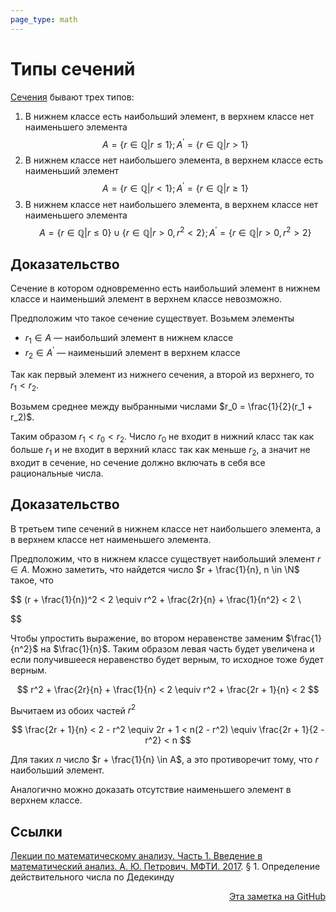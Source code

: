```yaml
---
page_type: math
---
```


# Типы сечений

[Сечения](20221030191856.md) бывают трех типов:

1. В нижнем классе есть наибольший элемент, в верхнем классе нет наименьшего элемента
   $$
   A = \{r \in \mathbb{Q} | r \le 1\}; A^\prime = \{r \in \mathbb{Q} | r > 1\}
   $$
2. В нижнем классе нет наибольшего элемента, в верхнем классе есть наименьший элемент
   $$
   A = \{r \in \mathbb{Q} | r < 1\}; A^\prime = \{r \in \mathbb{Q} | r \ge 1\}
   $$
3. В нижнем классе нет наибольшего элемента, в верхнем классе нет наименьшего элемента
   $$
   A = \{r \in \mathbb{Q} | r \le 0\} \cup \{r \in \mathbb{Q} | r > 0, r^2 < 2 \}; A^\prime = \{r \in \mathbb{Q} | r > 0, r^2 > 2\}
   $$

## Доказательство

Сечение в котором одновременно есть наибольший элемент в нижнем классе и наименьший элемент в верхнем классе невозможно.

Предположим что такое сечение существует. Возьмем элементы

- $r_1 \in A$ — наибольший элемент в нижнем классе
- $r_2 \in A^\prime$ — наименьший элемент в верхнем классе

Так как первый элемент из нижнего сечения, а второй из верхнего, то $r_1 < r_2$.

Возьмем среднее между выбранными числами $r_0 = \frac{1}{2}(r_1 + r_2)$.

Таким образом $r_1 < r_0 <r_2$. Число $r_0$ не входит в нижний класс так как больше $r_1$ и не входит в верхний класс так как меньше $r_2$, а значит не входит в сечение, но сечение должно включать в себя все рациональные числа.

## Доказательство

В третьем типе сечений в нижнем классе нет наибольшего элемента, а в верхнем классе нет наименьшего элемента.

Предположим, что в нижнем классе существует наибольший элемент $r \in A$. Можно заметить, что найдется число $r + \frac{1}{n}, n \in \N$ такое, что

$$
(r + \frac{1}{n})^2 < 2 \equiv r^2 + \frac{2r}{n} + \frac{1}{n^2} < 2 \\


$$

Чтобы упростить выражение, во втором неравенстве заменим $\frac{1}{n^2}$ на $\frac{1}{n}$. Таким образом левая часть будет увеличена и если получившееся неравенство будет верным, то исходное тоже будет верным.

$$
r^2 + \frac{2r}{n} + \frac{1}{n} < 2 \equiv r^2 + \frac{2r + 1}{n} < 2
$$

Вычитаем из обоих частей $r^2$

$$
\frac{2r + 1}{n} < 2 - r^2 \equiv 2r + 1 < n(2 - r^2) \equiv \frac{2r + 1}{2 - r^2} < n
$$

Для таких $n$ число $r + \frac{1}{n} \in A$, а это противоречит тому, что $r$ наибольший элемент.

Аналогично можно доказать отсутствие наименьшего элемент в верхнем классе.

## Ссылки

[Лекции по математическому анализу. Часть 1. Введение в математический анализ. А. Ю. Петрович. МФТИ. 2017](PetrovichLekciiPoMatematicheskomu2017.md). § 1. Определение действительного числа по Дедекинду



<p v-pre style="text-align: right">
  <a href="https://github.com/Kverde/algorithms/blob/main/source/20221030230520.md">
  Эта заметка на GitHub
  </a>
</p>
